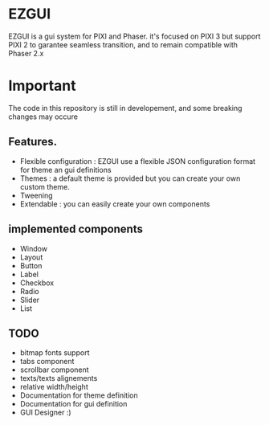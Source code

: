 ﻿EZGUI 
=====
EZGUI is a gui system for PIXI and Phaser.
it's focused on PIXI 3 but support PIXI 2 to garantee seamless transition, and to remain compatible with Phaser 2.x


Important 
=========
The code in this repository is still in developement, and some breaking changes may occure


Features.
--------
 * Flexible configuration : EZGUI use a flexible JSON configuration format for theme an gui definitions
 * Themes : a default theme is provided but you can create your own custom theme.
 * Tweening 
 * Extendable : you can easily create your own components
 

implemented components
----------------------
 * Window 
 * Layout 
 * Button
 * Label
 * Checkbox
 * Radio
 * Slider
 * List 
 



TODO 
----
 * bitmap fonts support
 * tabs component
 * scrollbar component
 * texts/texts alignements 
 * relative width/height 
 * Documentation for theme definition
 * Documentation for gui definition
 * GUI Designer :)




 